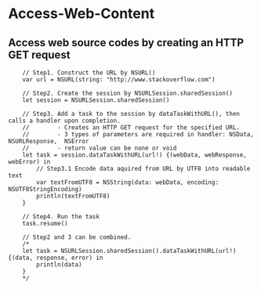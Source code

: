 # Access-Web-Content
Access web source codes by creating an HTTP GET request
-------------------------------------------------------

        // Step1. Construct the URL by NSURL()
        var url = NSURL(string: "http://www.stackoverflow.com")
        
        // Step2. Create the session by NSURLSession.sharedSession()
        let session = NSURLSession.sharedSession()
        
        // Step3. Add a task to the session by dataTaskWithURL(), then calls a handler upon completion.
        //        - Creates an HTTP GET request for the specified URL.
        //        - 3 types of parameters are required in handler: NSData, NSURLResponse,  NSError
        //        - return value can be none or void
        let task = session.dataTaskWithURL(url!) {(webData, webResponse, webError) in
            // Step3.1 Encode data aquired from URL by UTF8 into readable text
            var textFromUTF8 = NSString(data: webData, encoding: NSUTF8StringEncoding)
            println(textFromUTF8)
        }
        
        // Step4. Run the task
        task.resume()
        
        // Step2 and 3 can be combined.
        /*
        let task = NSURLSession.sharedSession().dataTaskWithURL(url!){(data, response, error) in
            println(data)
        }
        */
